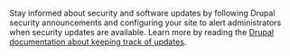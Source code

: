 Stay informed about security and software updates by following Drupal security announcements and configuring your site to alert administrators when security updates are available. Learn more by reading the [Drupal documentation about keeping track of updates](https://www.drupal.org/docs/user%5Fguide/en/security-announce.html). 